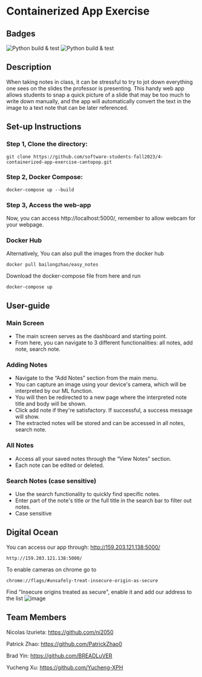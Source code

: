 # Containerized App Exercise

## Badges

![Python build & test](https://github.com/software-students-fall2023/4-containerized-app-exercise-cantopop/actions/workflows/web.yml/badge.svg) 
![Python build & test](https://github.com/software-students-fall2023/4-containerized-app-exercise-cantopop/actions/workflows/mlc.yml/badge.svg) 

## Description

When taking notes in class, it can be stressful to try to jot down everything one sees on the slides the professor is presenting. This handy web app allows students to snap a quick picture of a slide that may be too much to write down manually, and the app will automatically convert the text in the image to a text note that can be later referenced. 


## Set-up Instructions

### Step 1, Clone the directory:
```
git clone https://github.com/software-students-fall2023/4-containerized-app-exercise-cantopop.git
```
### Step 2, Docker Compose:
```
docker-compose up --build
```
### Step 3, Access the web-app
Now, you can access http://localhost:5000/, remember to allow webcam for your webpage.
### Docker Hub
Alternatively, You can also pull the images from the docker hub
```
docker pull bailongzhao/easy_notes
```
Download the docker-compose file from here and run 
```
docker-compose up
```

## User-guide

### Main Screen
- The main screen serves as the dashboard and starting point.
- From here, you can navigate to 3 different functionalities: all notes, add note, search note.

### Adding Notes
- Navigate to the “Add Notes” section from the main menu.
- You can capture an image using your device's camera, which will be interpreted by our ML function.
- You will then be redirected to a new page where the interpreted note title and body will be shown.
- Click add note if they're satisfactory. If successful, a success message will show.
- The extracted notes will be stored and can be accessed in all notes, search note.

### All Notes
- Access all your saved notes through the “View Notes” section.
- Each note can be edited or deleted.

### Search Notes (case sensitive)
- Use the search functionality to quickly find specific notes.
- Enter part of the note's title or the full title in the search bar to filter out notes.
- Case sensitive

## Digital Ocean
You can access our app through: http://159.203.121.138:5000/
```
http://159.203.121.138:5000/
```

To enable cameras on chrome go to
```
chrome://flags/#unsafely-treat-insecure-origin-as-secure
```
Find "Insecure origins treated as secure", enable it and add our address to the list
![image](https://github.com/software-students-fall2023/4-containerized-app-exercise-cantopop/assets/91650640/7837f73a-4807-4a1a-a943-b92f0a35fb36)


## Team Members

Nicolas Izurieta: https://github.com/ni2050

Patrick Zhao: https://github.com/PatrickZhao0

Brad Yin: https://github.com/BREADLuVER

Yucheng Xu: https://github.com/Yucheng-XPH
